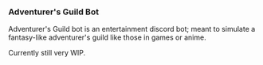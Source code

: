 ### Adventurer's Guild Bot

Adventurer's Guild bot is an entertainment discord bot; meant to simulate a fantasy-like adventurer's guild like those in games or anime.

Currently still very WIP.
